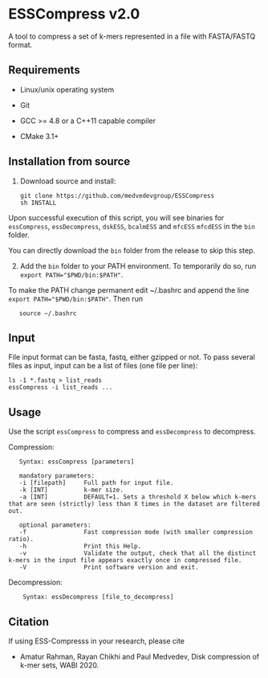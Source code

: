 # ESSCompress v2.0

A tool to compress a set of k-mers represented in a file with FASTA/FASTQ format.


## Requirements

- Linux/unix operating system

- Git  

- GCC >= 4.8 or a C++11 capable compiler   

- CMake 3.1+   



## Installation from source

1) Download source and install:

       git clone https://github.com/medvedevgroup/ESSCompress
       sh INSTALL

Upon successful execution of this script, you will see binaries for `essCompress`, `essDecompress`, `dskESS`, `bcalmESS` and `mfcESS` `mfcdESS` in the `bin` folder.

You can directly download the `bin` folder from the release to skip this step.


2) Add the `bin` folder to your PATH environment. To temporarily do so, 
run `export PATH="$PWD/bin:$PATH"`.

To make the PATH change permanent edit ~/.bashrc and append the line `export PATH="$PWD/bin:$PATH"`. Then run      
       
       source ~/.bashrc
	


## Input    

File input format can be fasta, fastq, either gzipped or not.
To pass several files as input, input can be a list of files (one file per line):

`ls -1 *.fastq > list_reads`   
`essCompress -i list_reads ...`

## Usage


Use the script `essCompress` to compress and `essDecompress` to decompress.

Compression:
	
       Syntax: essCompress [parameters]   
       
       mandatory parameters: 
       -i [filepath]     Full path for input file.        
	   -k [INT]          k-mer size.
	   -a [INT]          DEFAULT=1. Sets a threshold X below which k-mers that are seen (strictly) less than X times in the dataset are filtered out.
	   
	   optional parameters:   
	   -f			     Fast compression mode (with smaller compression ratio).
	   -h                Print this Help.
	   -v                Validate the output, check that all the distinct k-mers in the input file appears exactly once in compressed file.
	   -V                Print software version and exit.

      
Decompression:
  
        Syntax: essDecompress [file_to_decompress]


## Citation

If using ESS-Compresss in your research, please cite
* Amatur Rahman, Rayan Chikhi and Paul Medvedev, Disk compression of k-mer sets, WABI 2020.
